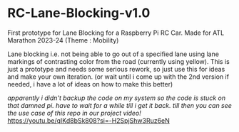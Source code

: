 # RC-Lane-Blocking-v1.0
First prototype for Lane Blocking for a Raspberry Pi RC Car. Made for ATL Marathon 2023-24 (Theme : Mobility)

Lane blocking i.e. not being able to go out of a specified lane using lane markings of contrasting color from the road (currently using yellow). This is just a prototype and needs some serious rework, so just use this for ideas and make your own iteration. (or wait until i come up with the 2nd version if needed, i have a lot of ideas on how to make this better)


*apparently i didn't backup the code on my system so the code is stuck on that damned pi. have to wait for a while till i get it back. till then you can see the use case of this repo in our project video!*
https://youtu.be/qIKd8bSk808?si=-H2SpjShw3Ruz6eN
